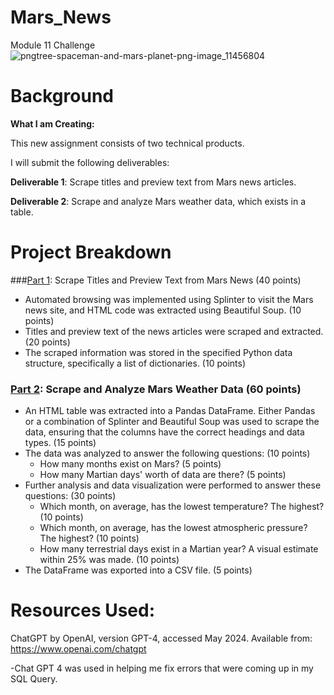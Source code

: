 # Mars_News
Module 11 Challenge
![pngtree-spaceman-and-mars-planet-png-image_11456804](https://github.com/KrissinaW/Mars_News/assets/162597320/5a1e6002-1822-4499-b8fb-d5607b3634c7)

# **Background**

**What I am Creating:**

This new assignment consists of two technical products. 

I will submit the following deliverables:

**Deliverable 1**: Scrape titles and preview text from Mars news articles.

**Deliverable 2**: Scrape and analyze Mars weather data, which exists in a table.


# **Project Breakdown**

###[Part 1](part_1_mars_news.ipynb): Scrape Titles and Preview Text from Mars News (40 points)

- Automated browsing was implemented using Splinter to visit the Mars news site, and HTML code was extracted using Beautiful Soup. (10 points)
- Titles and preview text of the news articles were scraped and extracted. (20 points)
- The scraped information was stored in the specified Python data structure, specifically a list of dictionaries. (10 points)

### [Part 2](part_2_mars_news.ipynb): Scrape and Analyze Mars Weather Data (60 points)

- An HTML table was extracted into a Pandas DataFrame. Either Pandas or a combination of Splinter and Beautiful Soup was used to scrape the data, ensuring that the columns have the correct headings and data types. (15 points)
- The data was analyzed to answer the following questions: (10 points)
  - How many months exist on Mars? (5 points)
  - How many Martian days' worth of data are there? (5 points)
- Further analysis and data visualization were performed to answer these questions: (30 points)
  - Which month, on average, has the lowest temperature? The highest? (10 points)
  - Which month, on average, has the lowest atmospheric pressure? The highest? (10 points)
  - How many terrestrial days exist in a Martian year? A visual estimate within 25% was made. (10 points)
- The DataFrame was exported into a CSV file. (5 points)

# **Resources Used**:

 ChatGPT by OpenAI, version GPT-4, accessed May 2024. Available from: https://www.openai.com/chatgpt 

 -Chat GPT 4 was used in helping me fix errors that were coming up in my SQL Query.
